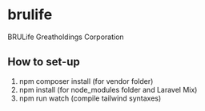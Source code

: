 # brulife
BRULife Greatholdings Corporation

## How to set-up
1. npm composer install (for vendor folder)
2. npm install (for node_modules folder and Laravel Mix)
3. npm run watch (compile tailwind syntaxes)
